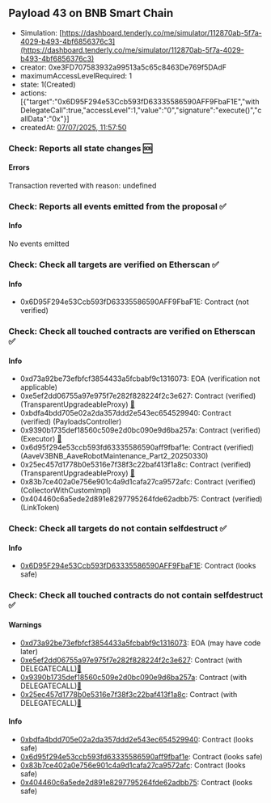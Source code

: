 ## Payload 43 on BNB Smart Chain

- Simulation: [https://dashboard.tenderly.co/me/simulator/112870ab-5f7a-4029-b493-4bf6856376c3](https://dashboard.tenderly.co/me/simulator/112870ab-5f7a-4029-b493-4bf6856376c3)
- creator: 0xe3FD707583932a99513a5c65c8463De769f5DAdF
- maximumAccessLevelRequired: 1
- state: 1(Created)
- actions: [{"target":"0x6D95F294e53Ccb593fD63335586590AFF9FbaF1E","withDelegateCall":true,"accessLevel":1,"value":"0","signature":"execute()","callData":"0x"}]
- createdAt: [07/07/2025, 11:57:50](https://bscscan.com/tx/0x38bd0546ffda23d20889267cfaa20bd39de9b16028f88a81411ecde8f86e30af)

### Check: Reports all state changes :sos:

#### Errors

Transaction reverted with reason: undefined

### Check: Reports all events emitted from the proposal :white_check_mark:

#### Info

No events emitted

### Check: Check all targets are verified on Etherscan :white_check_mark:

#### Info

- 0x6D95F294e53Ccb593fD63335586590AFF9FbaF1E: Contract (not verified) 

### Check: Check all touched contracts are verified on Etherscan :white_check_mark:

#### Info

- 0xd73a92be73efbfcf3854433a5fcbabf9c1316073: EOA (verification not applicable)
- 0xe5ef2dd06755a97e975f7e282f828224f2c3e627: Contract (verified) (TransparentUpgradeableProxy) [:ghost:](https://github.com/bgd-labs/aave-address-book "GovernanceV3BNB.PAYLOADS_CONTROLLER")
- 0xbdfa4bdd705e02a2da357ddd2e543ec654529940: Contract (verified) (PayloadsController) 
- 0x9390b1735def18560c509e2d0bc090e9d6ba257a: Contract (verified) (Executor) [:ghost:](https://github.com/bgd-labs/aave-address-book "AaveV3BNB.ACL_ADMIN, GovernanceV3BNB.EXECUTOR_LVL_1")
- 0x6d95f294e53ccb593fd63335586590aff9fbaf1e: Contract (verified) (AaveV3BNB_AaveRobotMaintenance_Part2_20250330) 
- 0x25ec457d1778b0e5316e7f38f3c22baf413f1a8c: Contract (verified) (TransparentUpgradeableProxy) [:ghost:](https://github.com/bgd-labs/aave-address-book "AaveV3BNB.COLLECTOR")
- 0x83b7ce402a0e756e901c4a9d1cafa27ca9572afc: Contract (verified) (CollectorWithCustomImpl) 
- 0x404460c6a5ede2d891e8297795264fde62adbb75: Contract (verified) (LinkToken) 

### Check: Check all targets do not contain selfdestruct :white_check_mark:

#### Info

- [0x6D95F294e53Ccb593fD63335586590AFF9FbaF1E](https://bscscan.com/address/0x6D95F294e53Ccb593fD63335586590AFF9FbaF1E): Contract (looks safe)

### Check: Check all touched contracts do not contain selfdestruct :white_check_mark:

#### Warnings

- [0xd73a92be73efbfcf3854433a5fcbabf9c1316073](https://bscscan.com/address/0xd73a92be73efbfcf3854433a5fcbabf9c1316073): EOA (may have code later)
- [0xe5ef2dd06755a97e975f7e282f828224f2c3e627](https://bscscan.com/address/0xe5ef2dd06755a97e975f7e282f828224f2c3e627): Contract (with DELEGATECALL)[:ghost:](https://github.com/bgd-labs/aave-address-book "GovernanceV3BNB.PAYLOADS_CONTROLLER")
- [0x9390b1735def18560c509e2d0bc090e9d6ba257a](https://bscscan.com/address/0x9390b1735def18560c509e2d0bc090e9d6ba257a): Contract (with DELEGATECALL)[:ghost:](https://github.com/bgd-labs/aave-address-book "AaveV3BNB.ACL_ADMIN, GovernanceV3BNB.EXECUTOR_LVL_1")
- [0x25ec457d1778b0e5316e7f38f3c22baf413f1a8c](https://bscscan.com/address/0x25ec457d1778b0e5316e7f38f3c22baf413f1a8c): Contract (with DELEGATECALL)[:ghost:](https://github.com/bgd-labs/aave-address-book "AaveV3BNB.COLLECTOR")

#### Info

- [0xbdfa4bdd705e02a2da357ddd2e543ec654529940](https://bscscan.com/address/0xbdfa4bdd705e02a2da357ddd2e543ec654529940): Contract (looks safe)
- [0x6d95f294e53ccb593fd63335586590aff9fbaf1e](https://bscscan.com/address/0x6d95f294e53ccb593fd63335586590aff9fbaf1e): Contract (looks safe)
- [0x83b7ce402a0e756e901c4a9d1cafa27ca9572afc](https://bscscan.com/address/0x83b7ce402a0e756e901c4a9d1cafa27ca9572afc): Contract (looks safe)
- [0x404460c6a5ede2d891e8297795264fde62adbb75](https://bscscan.com/address/0x404460c6a5ede2d891e8297795264fde62adbb75): Contract (looks safe)

